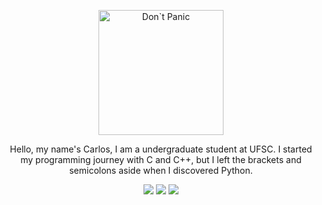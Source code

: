 <div>
  <p align="center">
    <img src="https://user-images.githubusercontent.com/99505083/227659160-3ce23a03-d207-429e-ab78-27b3a3e00c37.gif" alt="Don`t Panic" width="200">
  </p>
  <p align="center">Hello, my name's Carlos, I am a undergraduate student at UFSC. I started my programming journey with C and C++, but I left the brackets and semicolons aside when I discovered Python.</p>
  <p align="center">
    <a href="https://www.instagram.com/carlosbeckert/" target="_blank"><img src="https://img.shields.io/badge/-Instagram-%23E4405F?style=for-the-badge&logo=instagram&logoColor=white" target="_blank"></a>
      <a href = "mailto:carloshbeck@gmail.com"><img src="https://img.shields.io/badge/-Gmail-%23333?style=for-the-badge&logo=gmail&logoColor=white" target="_blank"></a>
      <a href="https://www.linkedin.com/in/carlos-henrique-beckert-598208265/" target="_blank"><img src="https://img.shields.io/badge/-LinkedIn-%230077B5?style=for-the-badge&logo=linkedin&logoColor=white" target="_blank"></a>
  </p>
</div>


